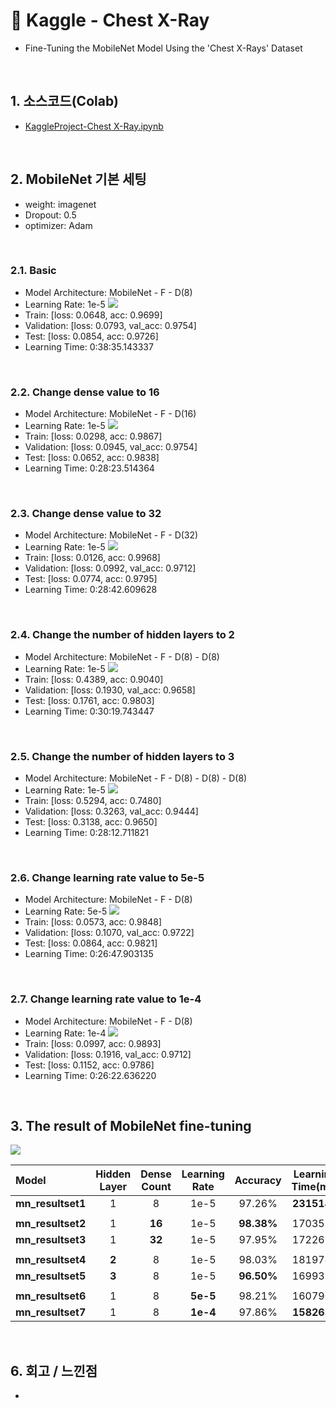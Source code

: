# :pushpin: Kaggle - Chest X-Ray
- Fine-Tuning the MobileNet Model Using the 'Chest X-Rays' Dataset

</br>

## 1. 소스코드(Colab)
- [KaggleProject-Chest X-Ray.ipynb](https://colab.research.google.com/drive/18BXx_fb77k9KbYsv_bVidVf9FhbqK2KA#scrollTo=f2XiUpwDXhNq)

</br>

## 2. MobileNet 기본 세팅
- weight: imagenet
- Dropout: 0.5
- optimizer: Adam

</br>

### 2.1. Basic
- Model Architecture: MobileNet - F - D(8)
- Learning Rate: 1e-5
![](./Graph/1.png)
- Train: [loss: 0.0648, acc: 0.9699]
- Validation: [loss: 0.0793, val_acc: 0.9754]
- Test: [loss: 0.0854, acc: 0.9726]
- Learning Time: 0:38:35.143337

</br>

### 2.2. Change dense value to 16
- Model Architecture: MobileNet - F - D(16)
- Learning Rate: 1e-5
![](./Graph/2.png)
- Train: [loss: 0.0298, acc: 0.9867]
- Validation: [loss: 0.0945, val_acc: 0.9754]
- Test: [loss: 0.0652, acc: 0.9838]
- Learning Time: 0:28:23.514364

</br>

### 2.3. Change dense value to 32
- Model Architecture: MobileNet - F - D(32)
- Learning Rate: 1e-5
![](./Graph/3.png)
- Train: [loss: 0.0126, acc: 0.9968]
- Validation: [loss: 0.0992, val_acc: 0.9712]
- Test: [loss: 0.0774, acc: 0.9795]
- Learning Time: 0:28:42.609628

</br>

### 2.4. Change the number of hidden layers to 2
- Model Architecture: MobileNet - F - D(8) - D(8)
- Learning Rate: 1e-5
![](./Graph/4.png)
- Train: [loss: 0.4389, acc: 0.9040]
- Validation: [loss: 0.1930, val_acc: 0.9658]
- Test: [loss: 0.1761, acc: 0.9803]
- Learning Time: 0:30:19.743447

</br>

### 2.5. Change the number of hidden layers to 3
- Model Architecture: MobileNet - F - D(8) - D(8) - D(8)
- Learning Rate: 1e-5
![](./Graph/5.png)
- Train: [loss: 0.5294, acc: 0.7480]
- Validation: [loss: 0.3263, val_acc: 0.9444]
- Test: [loss: 0.3138, acc: 0.9650]
- Learning Time: 0:28:12.711821

</br>

### 2.6. Change learning rate value to 5e-5
- Model Architecture: MobileNet - F - D(8)
- Learning Rate: 5e-5
![](./graph/6.png)
- Train: [loss: 0.0573, acc: 0.9848]
- Validation: [loss: 0.1070, val_acc: 0.9722]
- Test: [loss: 0.0864, acc: 0.9821]
- Learning Time: 0:26:47.903135

</br>

### 2.7. Change learning rate value to 1e-4
- Model Architecture: MobileNet - F - D(8)
- Learning Rate: 1e-4
![](./Graph/7.png)
- Train: [loss: 0.0997, acc: 0.9893]
- Validation: [loss: 0.1916, val_acc: 0.9712]
- Test: [loss: 0.1152, acc: 0.9786]
- Learning Time: 0:26:22.636220

</br>

## 3. The result of MobileNet fine-tuning

![](./Graph/result.png)

| Model | Hidden Layer | Dense Count | Learning Rate | Accuracy | Learning Time(ms) | 
| :-- | :-: | :-: | :-: | :-: | :-: |
| **mn_resultset1** | 1 | 8 | 1e-5 | 97.26% | **2315143** |
|  |  |  |  |  |  |
| **mn_resultset2** | 1 | **16** | 1e-5 | **98.38%** | 1703514 |
| **mn_resultset3** | 1 | **32** | 1e-5 | 97.95% | 1722609 |
|  |  |  |  |  |  |
| **mn_resultset4** | **2** | 8 | 1e-5 | 98.03% | 1819743 |
| **mn_resultset5** | **3** | 8 | 1e-5 | **96.50%** | 1699331 |
|  |  |  |  |  |  |
| **mn_resultset6** | 1 | 8 | **5e-5** | 98.21% | 1607903 |
| **mn_resultset7** | 1 | 8 | **1e-4** | 97.86% | **1582636** |

</br>

## 6. 회고 / 느낀점
-

</br>
